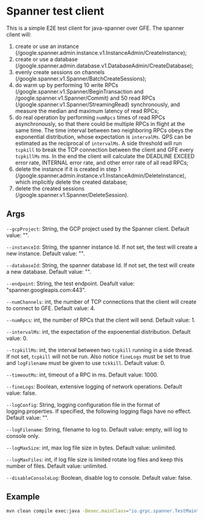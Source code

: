 # Spanner test client

This is a simple E2E test client for java-spanner over GFE. The spanner client will:
1. create or use an instance (/google.spanner.admin.instance.v1.InstanceAdmin/CreateInstance);
2. create or use a database (/google.spanner.admin.database.v1.DatabaseAdmin/CreateDatabase);
3. evenly create sessions on channels (/google.spanner.v1.Spanner/BatchCreateSessions);
4. do warm up by performing 10 write RPCs (/google.spanner.v1.Spanner/BeginTransaction and /google.spanner.v1.Spanner/Commit) and 50 read RPCs (/google.spanner.v1.Spanner/StreamingRead) synchronously, and measure the median and maximum latency of read RPCs;
5. do real operation by performing `numRpcs` times of read RPCs asynchronously, so that there could be multiple RPCs in flight at the same time. The time interval between two neighboring RPCs obeys the exponential distribution, whose expectation is `intervalMs`. QPS can be estimated as the reciprocal of `intervalMs`. A side threshold will run `tcpkill` to break the TCP connection between the client and GFE every `tcpkillMs` ms. In the end the client will calculate the DEADLINE EXCEED error rate, INTERNAL error rate, and other error rate of all read RPCs;
6. delete the instance if it is created in step 1 (/google.spanner.admin.instance.v1.InstanceAdmin/DeleteInstance), which implicitly delete the created database;
7. delete the created sessions (/google.spanner.v1.Spanner/DeleteSession).

## Args

`--gcpProject`: String, the GCP project used by the Spanner client. Default value: "".

`--instanceId`: String, the spanner instance Id. If not set, the test will create a new instance. Default value: "".

`--databaseId`: String, the spanner database Id. If not set, the test will create a new database. Default value: "".

`--endpoint`: String, the test endpoint. Deafult value: "spanner.googleapis.com:443".

`--numChannels`: int, the number of TCP connections that the client will create to connect to GFE. Default value: 4.

`--numRpcs`: int, the number of RPCs that the client will send. Default value: 1.

`--intervalMs`: int, the expectation of the expoenential distribution. Default value: 0.

`--tcpkillMs`: int, the interval between two `tcpkill` running in a side thread. If not set, `tcpkill` will not be run. Also notice `fineLogs` must be set to true and `logFilename` must be given to use `tckkill`. Default value: 0.

`--timeoutMs`: int, timeout of a RPC in ms. Default value: 1000.

`--fineLogs`: Boolean, extensive logging of network operations. Default value: false.

`--logConfig`: String, logging configuration file in the format of logging.properties. If specified, the following logging flags have no effect. Default value: "".

`--logFilename`: String, filename to log to. Default value: empty, will log to console only.

`--logMaxSize`: int, max log file size in bytes. Default value: unlimited.

`--logMaxFiles`: int, if log file size is limited rotate log files and keep this number of files. Default value: unlimited.

`--disableConsoleLog`: Boolean, disable log to console. Default value: false.

## Example

```sh
mvn clean compile exec:java -Dexec.mainClass="io.grpc.spanner.TestMain" -Dexec.args="--gcpProject=directpath-prod-manual-testing --instanceId=uber-debug-instance --databaseId=db-id-74750157 --numChannels=2 --intervalMs=100 --timeoutMs=150 --numRpcs=1000 --tcpkillMs=1000 --logFilename=./mohanli --fineLogs=true"
```
